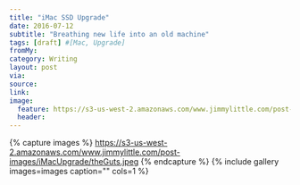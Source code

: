 ```yaml
---
title: "iMac SSD Upgrade"
date: 2016-07-12
subtitle: "Breathing new life into an old machine"
tags: [draft] #[Mac, Upgrade]
fromMy: 
category: Writing
layout: post
via: 
source: 
link: 
image:
  feature: https://s3-us-west-2.amazonaws.com/www.jimmylittle.com/post-images/iMacUpgrade/iMacUpgradeHeader.jpeg
  header:
---
```


{% capture images %}
https://s3-us-west-2.amazonaws.com/www.jimmylittle.com/post-images/iMacUpgrade/theGuts.jpeg
{% endcapture %}
{% include gallery images=images caption="" cols=1 %}



